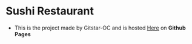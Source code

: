 # Sushi Restaurant

- This is the project made by Gitstar-OC and is hosted [Here](https://gitstar-oc.github.io/Sushi_Resto/) on **Github Pages**
